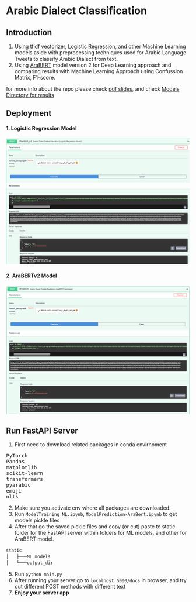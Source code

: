 # Arabic Dialect Classification
## Introduction
1. Using tfidf vectorizer, Logistic Regression, and other Machine Learning models aside with preprocessing techniques used for Arabic Language Tweets to classify Arabic Dialect
from text.
2. Using [AraBERT](https://github.com/aub-mind/arabert) model version 2 for Deep Learning approach and comparing results with Machine Learning Approach using Confussion Matrix, F1-score.

for more info about the repo please check [pdf slides](https://github.com/hazemhosny/ArabicDialectClassification/blob/main/ArabicDialectSentimenalAnalysis.pdf), and check [Models Directory for results](https://github.com/hazemhosny/ArabicDialectClassification/tree/main/Models)

## Deployment
#### 1. Logistic Regression Model
<img src="https://github.com/hazemhosny/ArabicDialectClassification/blob/main/POST_Example.png" alt="BotExample" width="850"/>

#### 2. AraBERTv2 Model
<img src="https://github.com/hazemhosny/ArabicDialectClassification/blob/main/POST_Example2.png" alt="BotExample" width="850"/>

## Run FastAPI Server
1. First need to download related packages in conda envirnoment
<pre>
PyTorch
Pandas
matplotlib
scikit-learn
transformers
pyarabic
emoji
nltk
</pre>

2. Make sure you activate env where all packages are downloaded.
3. Run `ModelTraining_ML.ipynb`, `ModelPrediction-AraBert.ipynb` to get models pickle files
4. After that go the saved pickle files and copy (or cut) paste to static folder for the FastAPI server within folders for ML models, and other for AraBERT model.
```bash
static
│   ├───ML_models
│   └───output_dir
```
5. Run `python main.py`
6. After running your server go to `localhost:5000/docs` in browser, and try out different POST methods with different text
7. **Enjoy your server app**

